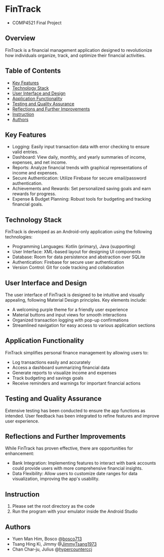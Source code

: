 # FinTrack
- COMP4521 Final Project

## Overview
FinTrack is a financial management application designed to revolutionize how individuals organize, track, and optimize their financial activities. 

## Table of Contents
- [Key Features](#key-features)
- [Technology Stack](#technology-stack)
- [User Interface and Design](#user-interface-and-design)
- [Application Functionality](#application-functionality)
- [Testing and Quality Assurance](#testing-and-quality-assurance)
- [Reflections and Further Improvements](#reflection-and-further-improvements)
- [Instruction](#instruction)
- [Authors](#authors)

## Key Features
- Logging: Easily input transaction data with error checking to ensure valid entries.
- Dashboard: View daily, monthly, and yearly summaries of income, expenses, and net income.
- Reports: Analyze financial trends with graphical representations of income and expenses.
- Secure Authentication: Utilize Firebase for secure email/password authentication.
- Achievements and Rewards: Set personalized saving goals and earn rewards for progress.
- Expense & Budget Planning: Robust tools for budgeting and tracking financial goals.

## Technology Stack
FinTrack is developed as an Android-only application using the following technologies:

- Programming Languages: Kotlin (primary), Java (supporting)
- User Interface: XML-based layout for designing UI components
- Database: Room for data persistence and abstraction over SQLite
- Authentication: Firebase for secure user authentication
- Version Control: Git for code tracking and collaboration

## User Interface and Design
The user interface of FinTrack is designed to be intuitive and visually appealing, following Material Design principles. Key elements include:

- A welcoming purple theme for a friendly user experience
- Material buttons and input views for smooth interactions
- Organized transaction logging with pop-up confirmations
- Streamlined navigation for easy access to various application sections

## Application Functionality
FinTrack simplifies personal finance management by allowing users to:

- Log transactions easily and accurately
- Access a dashboard summarizing financial data
- Generate reports to visualize income and expenses
- Track budgeting and savings goals
- Receive reminders and warnings for important financial actions

## Testing and Quality Assurance
Extensive testing has been conducted to ensure the app functions as intended. User feedback has been integrated to refine features and improve user experience.

## Reflections and Further Improvements
While FinTrack has proven effective, there are opportunities for enhancement:

- Bank Integration: Implementing features to interact with bank accounts could provide users with more comprehensive financial insights.
- Data Flexibility: Allow users to customize date ranges for data visualization, improving the app's usability.

## Instruction
1. Please set the root directory as the code
2. Run the program with your emulator inside the Android Studio

## Authors
- Yuen Man Him, Bosco @[bosco713](https://github.com/bosco713)
- Tsang Hing Ki, Jimmy @[JimmyTsang1973](https://github.com/JimmyTsang1973)
- Chan Char-ju, Julius @[hypercounterccj](https://github.com/hypercounterccj)

